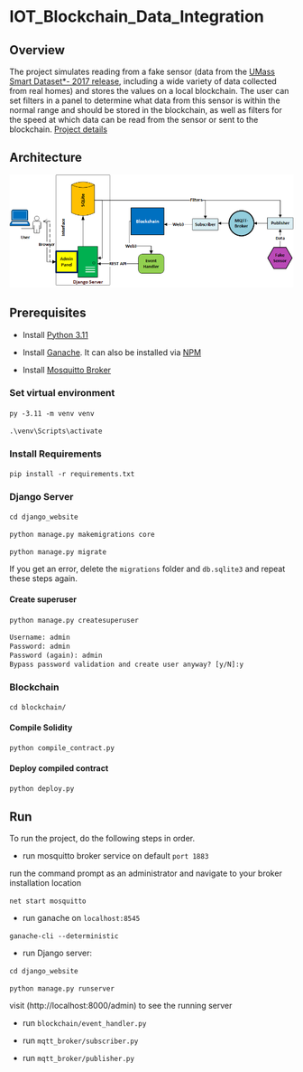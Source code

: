 # IOT_Blockchain_Data_Integration

## Overview

The project simulates reading from a fake sensor (data from the [UMass Smart Dataset*- 2017 release](https://traces.cs.umass.edu/index.php/Smart/Smart), including a wide variety of data collected from real homes) and stores the values on a local blockchain. The user can set filters in a panel to determine what data from this sensor is within the normal range and should be stored in the blockchain, as well as filters for the speed at which data can be read from the sensor or sent to the blockchain.
[Project details](docs-img%2Fsensor_data_integration.pdf)

## Architecture
<p align="center">
  <img src="docs_imgs/architecture.png" width="600">
</p>

## Prerequisites

- Install [Python 3.11](https://www.python.org/downloads/)

- Install [Ganache](https://trufflesuite.com/ganache/). It can also be installed via [NPM](https://docs.nethereum.com/en/latest/ethereum-and-clients/ganache-cli/)

- Install [Mosquitto Broker](https://mosquitto.org/download/)

### Set virtual environment

`py -3.11 -m venv venv`

`.\venv\Scripts\activate`

### Install Requirements

`pip install -r requirements.txt`

### Django Server

`cd django_website`

`python manage.py makemigrations core`

`python manage.py migrate`

If you get an error, delete the `migrations` folder and `db.sqlite3` and repeat these steps again.

#### Create superuser

`python manage.py createsuperuser`

    Username: admin
    Password: admin
    Password (again): admin
    Bypass password validation and create user anyway? [y/N]:y

### Blockchain

`cd blockchain/`

#### Compile Solidity

`python compile_contract.py`

#### Deploy compiled contract

`python deploy.py`


## Run

To run the project, do the following steps in order.

- run mosquitto broker service on default `port 1883`

run the command prompt as an administrator and
navigate to your broker installation location

`net start mosquitto`

- run ganache on `localhost:8545`

`ganache-cli --deterministic`

- run Django server:

`cd django_website`

`python manage.py runserver`

 visit (http://localhost:8000/admin) to see the running server

- run `blockchain/event_handler.py` 

- run `mqtt_broker/subscriber.py` 

- run `mqtt_broker/publisher.py`